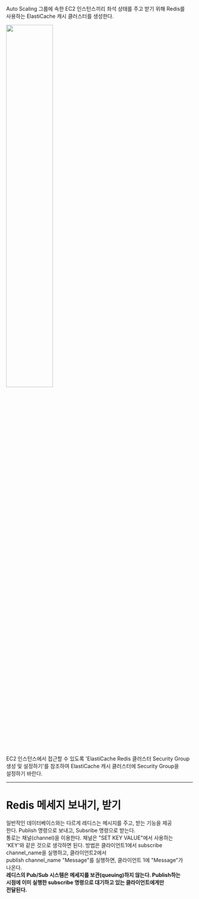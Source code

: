 Auto Scaling 그룹에 속한 EC2 인스턴스끼리 좌석 상태를 주고 받기 위해 Redis를  
사용하는 ElastiCache 캐시 클러스터를 생성한다.    
  
<img src="https://user-images.githubusercontent.com/33191974/159860470-f6bf5c42-c11b-4b2d-8ffc-5f694a91a5f3.png" width="50%" height="50%"/>
 
  
EC2 인스턴스에서 접근할 수 있도록 'ElastiCache Redis 클러스터 Security Group  
생성 및 설정하기'를 참조하여 ElastiCache 캐시 클러스터에 Security Group을    
설정하기 바란다.   

---

# Redis 메세지 보내기, 받기
일반적인 데이터베이스와는 다르게 레디스는 메시지를 주고, 받는 기능을 제공  
한다. Publish 명령으로 보내고, Subsribe 명령으로 받는다.  
통로는 채널(channel)을 이용한다. 채널은 "SET KEY VALUE"에서 사용하는   
'KEY'와 같은 것으로 생각하면 된다. 
방법은 클라이언트1에서 subscribe channel_name을 실행하고, 클라이언트2에서  
publish channel_name "Message"를 실행하면, 클라이언트 1에 "Message"가  
나온다.  
**레디스의 Pub/Sub 시스템은 메세지를 보관(queuing)하지 않는다. Publish하는  
시점에 이미 실행한 subscribe 명령으로 대기하고 있는 클라이언트에게만  
전달된다.**  



























